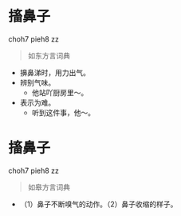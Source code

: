 # 搐鼻子
choh7 pieh8 zz
> 如东方言词典
- 擤鼻涕时，用力出气。
- 辨别气味。
  - 他站吖厨房里～。
- 表示为难。
  - 听到这件事，他～。

# 搐鼻子
choh7 pieh8 zz
> 如皋方言词典
- （1）鼻子不断嗅气的动作。（2）鼻子收缩的样子。
